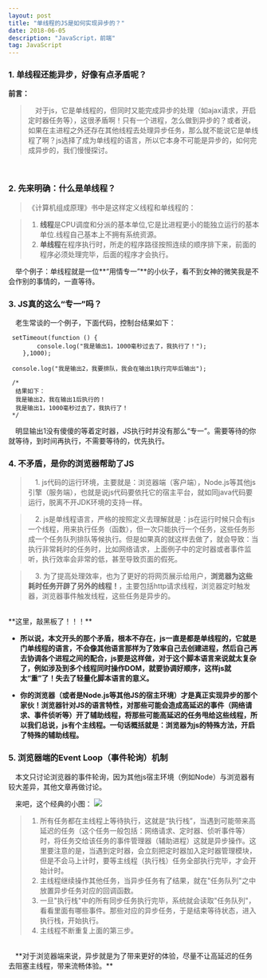 ```yaml
---
layout: post
title: "单线程的JS是如何实现异步的？"
date: 2018-06-05
description: "JavaScript，前端"
tag: JavaScript 
--- 
```

### **1. 单线程还能异步，好像有点矛盾呢？**
**前言：**	

> &emsp;对于js，它是单线程的，但同时又能完成异步的处理（如ajax请求，开启定时器任务等），这很矛盾啊！只有一个进程，怎么做到异步的？或者说，如果在主进程之外还存在其他线程去处理异步任务，那么就不能说它是单线程了啊？js选择了成为单线程的语言，所以它本身不可能是异步的，如何完成异步的，我们慢慢探讨。

<br>

### **2. 先来明确：什么是单线程？**

>《计算机组成原理》书中是这样定义线程和单线程的：

> 1. **线程**是CPU调度和分派的基本单位,它是比进程更小的能独立运行的基本单位.线程自己基本上不拥有系统资源。
> 2. **单线程**在程序执行时，所走的程序路径按照连续的顺序排下来，前面的程序必须处理完毕，后面的程序才会执行。

&emsp;举个例子：单线程就是一位**“用情专一”**的小伙子，看不到女神的微笑我是不会作别的事情的，一直等待。

### **3. JS真的这么“专一”吗？**	
&emsp;老生常谈的一个例子，下面代码，控制台结果如下：

	 setTimeout(function () {
	        console.log("我是输出1，1000毫秒过去了，我执行了！");
	    },1000);
	
	 console.log("我是输出2，我要排队，我会在输出1执行完毕后输出");
	 
	 /*		
	  结果如下：
	  我是输出2，我在输出1后执行的！
	  我是输出1，1000毫秒过去了，我执行了！
	 */
	 
&emsp;明显输出1没有傻傻的等着定时器，JS执行时并没有那么“专一”。需要等待的你就等待，到时间再执行，不需要等待的，优先执行。

### **4. 不矛盾，是你的浏览器帮助了JS**

> &emsp;1. js代码的运行环境，主要就是：浏览器端（客户端），Node.js等其他js引擎（服务端），也就是说js代码要依托它的宿主平台，就如同java代码要运行，脱离不开JDK环境的支持一样。

> &emsp;2. js是单线程语言，严格的按照定义去理解就是：js在运行时候只会有js一个线程，用来执行任务（函数），但一次只能执行一个任务，这些任务形成一个任务队列排队等候执行。但是如果真的就这样去做了，就会导致：当执行非常耗时的任务时，比如网络请求，上面例子中的定时器或者事件监听，执行效率会非常的低，甚至导致页面的假死。

> &emsp;3. 为了提高处理效率，也为了更好的将网页展示给用户，**浏览器为这些耗时任务开辟了另外的线程！**，主要包括http请求线程，浏览器定时触发器，浏览器事件触发线程，这些任务是异步的。

<br>
**这里，敲黑板了！！！**

* **所以说，本文开头的那个矛盾，根本不存在，js一直是都是单线程的，它就是门单线程的语言，不会像其他语言那样为了效率自己去创建进程，然后自己再去协调各个进程之间的配合，js要是这样做，对于这个脚本语言来说就太复杂了，例如涉及到多个线程同时操作DOM，就要协调好顺序，这样js就太“重”了！失去了轻量化脚本语言的意义。**

* **你的浏览器（或者是Node.js等其他JS的宿主环境）才是真正实现异步的那个家伙！浏览器针对JS的语言特性，对那些可能会造成高延迟的事件（网络请求、事件侦听等）开了辅助线程，将那些可能高延迟的任务甩给这些线程，所以我们总说，js有个主线程。一句话概括就是：浏览器为js的特殊方法，开启了特殊的辅助线程。**

### **5. 浏览器端的Event Loop（事件轮询）机制**
&emsp;本文只讨论浏览器的事件轮询，因为其他js宿主环境（例如Node）与浏览器有较大差异，其他文章再做讨论。

&emsp;来吧，这个经典的小图：
![](http://oi5hiw2r7.bkt.clouddn.com/%E4%BA%8B%E4%BB%B6%E5%BE%AA%E7%8E%AF%E6%A8%A1%E5%9E%8B.png)

> 1. 所有任务都在主线程上等待执行，这就是“执行栈”，当遇到可能带来高延迟的任务（这个任务一般包括：网络请求、定时器、侦听事件等）时，将任务交给该任务的事件管理器（辅助进程）这就是异步操作。这里要注意的是，当遇到定时器，会立刻把定时器加入定时器管理模块，但是不会马上计时，要等主线程（执行栈）任务全部执行完毕，才会开始计时。
> 2. 主线程继续操作其他任务，当异步任务有了结果，就在"任务队列"之中放置异步任务对应的回调函数。	
> 3. 一旦"执行栈"中的所有同步任务执行完毕，系统就会读取"任务队列"，看看里面有哪些事件。那些对应的异步任务，于是结束等待状态，进入执行栈，开始执行。	
> 4. 主线程不断重复上面的第三步。

<br>
&emsp;**对于浏览器端来说，异步就是为了带来更好的体验，尽量不让高延迟的任务去阻塞主线程，带来流畅体验。**